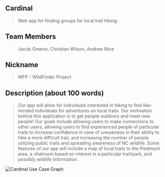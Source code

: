 ## Cardinal

> Web app for finding groups for local trail hiking.

 

## Team Members

> Jacob Greene, Christian Wilson, Andrew Nice

 

## Nickname

> WFP - WildFinder Project


## Description (about 100 words)

>Our app will allow for individuals interested in hiking to find like-minded individuals for adventures on local trails. Our motivation behind this application is to get people outdoors and meet new people! Our goals include allowing users to make connections to other users, allowing users to find experienced people of particular trails to increase confidence in case of uneasiness in their ability to hike a more difficult trail, and increasing the number of people utilizing public trails and spreading awareness of NC wildlife. Some features of our app will include a map of local trails to the Piedmont area, a chatroom based on interest in a particular trail/park, and possibly wildlife information.

![Cardinal Use Case Graph]((https://github.com/Alarman-prg/Cardinal/blob/main/CardinalUceCaseV3.1.png))

